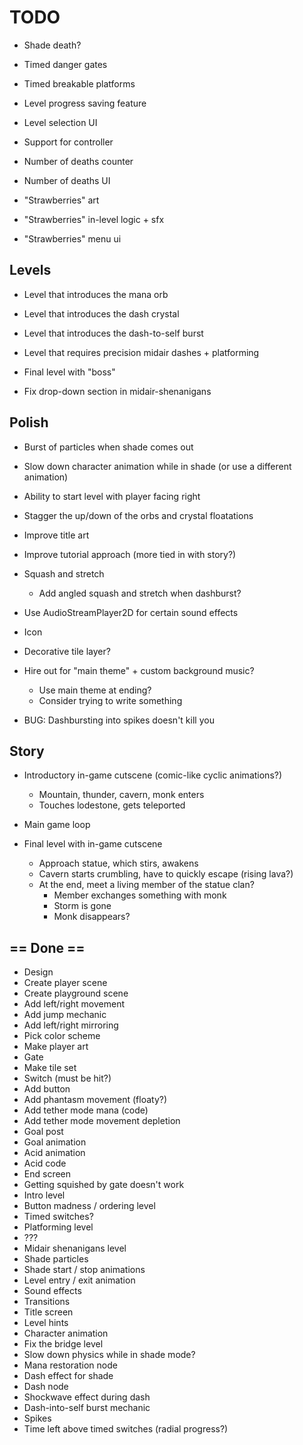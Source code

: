 # TODO

- Shade death?
- Timed danger gates
- Timed breakable platforms
- Level progress saving feature
- Level selection UI

- Support for controller
- Number of deaths counter
- Number of deaths UI
- "Strawberries" art
- "Strawberries" in-level logic + sfx
- "Strawberries" menu ui

## Levels

- Level that introduces the mana orb
- Level that introduces the dash crystal
- Level that introduces the dash-to-self burst
- Level that requires precision midair dashes + platforming
- Final level with "boss"

- Fix drop-down section in midair-shenanigans

## Polish

- Burst of particles when shade comes out
- Slow down character animation while in shade (or use a different animation)
- Ability to start level with player facing right
- Stagger the up/down of the orbs and crystal floatations
- Improve title art
- Improve tutorial approach (more tied in with story?)
- Squash and stretch
  - Add angled squash and stretch when dashburst?

- Use AudioStreamPlayer2D for certain sound effects

- Icon
- Decorative tile layer?

- Hire out for "main theme" + custom background music?
  - Use main theme at ending?
  - Consider trying to write something

- BUG: Dashbursting into spikes doesn't kill you

## Story

- Introductory in-game cutscene (comic-like cyclic animations?)
  - Mountain, thunder, cavern, monk enters
  - Touches lodestone, gets teleported

- Main game loop

- Final level with in-game cutscene
  - Approach statue, which stirs, awakens
  - Cavern starts crumbling, have to quickly escape (rising lava?)
  - At the end, meet a living member of the statue clan?
    - Member exchanges something with monk
    - Storm is gone
    - Monk disappears?

## == Done ==

- Design
- Create player scene
- Create playground scene
- Add left/right movement
- Add jump mechanic
- Add left/right mirroring
- Pick color scheme
- Make player art
- Gate
- Make tile set
- Switch (must be hit?)
- Add button
- Add phantasm movement (floaty?)
- Add tether mode mana (code)
- Add tether mode movement depletion
- Goal post
- Goal animation
- Acid animation
- Acid code
- End screen
- Getting squished by gate doesn't work
- Intro level
- Button madness / ordering level
- Timed switches?
- Platforming level
- ???
- Midair shenanigans level
- Shade particles
- Shade start / stop animations
- Level entry / exit animation
- Sound effects
- Transitions
- Title screen
- Level hints
- Character animation
- Fix the bridge level
- Slow down physics while in shade mode?
- Mana restoration node
- Dash effect for shade
- Dash node
- Shockwave effect during dash
- Dash-into-self burst mechanic
- Spikes
- Time left above timed switches (radial progress?)
